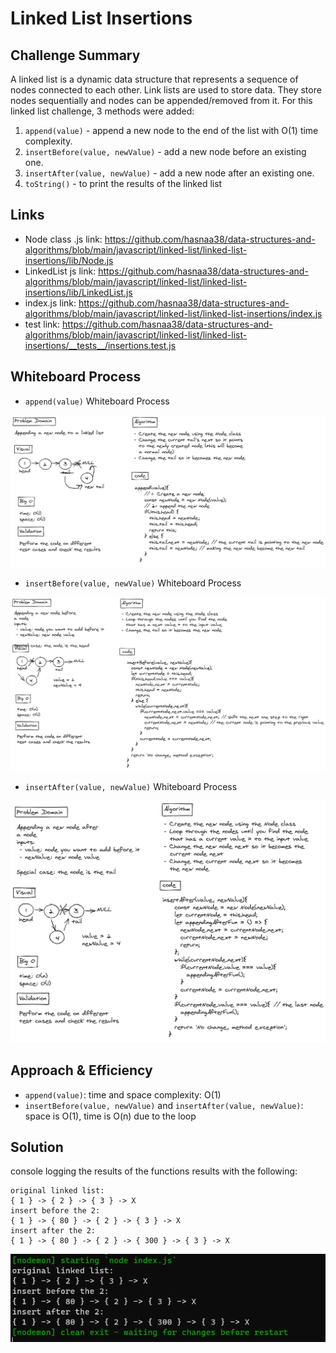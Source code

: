# Linked List Insertions

## Challenge Summary

A linked list is a dynamic data structure that represents a sequence of nodes connected to each other. Link lists are used to store data. They store nodes sequentially and nodes can be appended/removed from it.
For this linked list challenge, 3 methods were added:

1. `append(value)` - append a new node to the end of the list with O(1) time complexity.
2. `insertBefore(value, newValue)` - add a new node before an existing one.
3. `insertAfter(value, newValue)` - add a new node after an existing one.
4. `toString()` - to print the results of the linked list

## Links

* Node class .js link: https://github.com/hasnaa38/data-structures-and-algorithms/blob/main/javascript/linked-list/linked-list-insertions/lib/Node.js
* LinkedList js link: https://github.com/hasnaa38/data-structures-and-algorithms/blob/main/javascript/linked-list/linked-list-insertions/lib/LinkedList.js
* index.js link: https://github.com/hasnaa38/data-structures-and-algorithms/blob/main/javascript/linked-list/linked-list-insertions/index.js
* test link: https://github.com/hasnaa38/data-structures-and-algorithms/blob/main/javascript/linked-list/linked-list-insertions/__tests__/insertions.test.js

## Whiteboard Process

* `append(value)` Whiteboard Process

![append](./images/test11.PNG)

* `insertBefore(value, newValue)` Whiteboard Process

![insertBefore](./images/test22.PNG)

* `insertAfter(value, newValue)` Whiteboard Process

![insertAfter](./images/test33.PNG)

## Approach & Efficiency

* `append(value)`: time and space complexity: O(1)
* `insertBefore(value, newValue)` and `insertAfter(value, newValue)`: space is O(1), time is O(n) due to the loop

## Solution

console logging the results of the functions results with the following:

```
original linked list:
{ 1 } -> { 2 } -> { 3 } -> X
insert before the 2:
{ 1 } -> { 80 } -> { 2 } -> { 3 } -> X
insert after the 2:
{ 1 } -> { 80 } -> { 2 } -> { 300 } -> { 3 } -> X
```

![logging](./images/logging.PNG)
